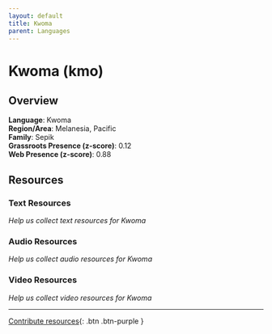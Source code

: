 ```yaml
---
layout: default
title: Kwoma
parent: Languages
---
```


# Kwoma (kmo)

## Overview

**Language**: Kwoma  
**Region/Area**: Melanesia, Pacific  
**Family**: Sepik  
**Grassroots Presence (z-score)**: 0.12  
**Web Presence (z-score)**: 0.88  

## Resources

### Text Resources
*Help us collect text resources for Kwoma*

### Audio Resources
*Help us collect audio resources for Kwoma*

### Video Resources
*Help us collect video resources for Kwoma*

---

[Contribute resources](https://forms.office.com/e/1SfLJx3u1r){: .btn .btn-purple }
